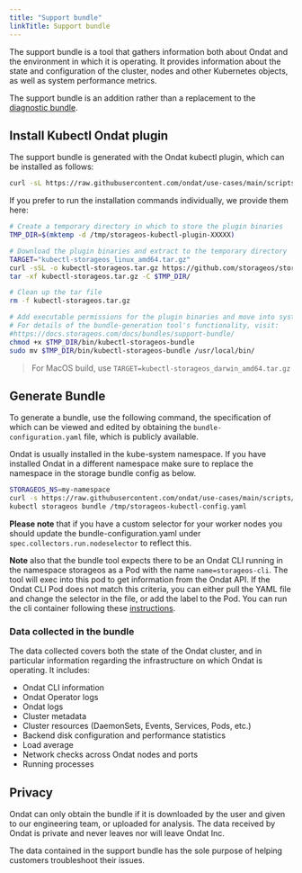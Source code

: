 ```yaml
---
title: "Support bundle"
linkTitle: Support bundle
---
```


The support bundle is a tool that gathers information both about Ondat and
the environment in which it is operating. It provides information about the
state and configuration of the cluster, nodes and other Kubernetes objects, as
well as system performance metrics.

The support bundle is an addition rather than a replacement to the [diagnostic
bundle](/docs/reference/bundles/diagnostic-bundle).

## Install Kubectl Ondat plugin

The support bundle is generated with the Ondat kubectl plugin, which can be
installed as follows:

```bash
curl -sL https://raw.githubusercontent.com/ondat/use-cases/main/scripts/storageos-support-bundle-install.sh | bash
```

If you prefer to run the installation commands individually, we provide them
here:

```bash
# Create a temporary directory in which to store the plugin binaries
TMP_DIR=$(mktemp -d /tmp/storageos-kubectl-plugin-XXXXX)

# Download the plugin binaries and extract to the temporary directory
TARGET="kubectl-storageos_linux_amd64.tar.gz"
curl -sSL -o kubectl-storageos.tar.gz https://github.com/storageos/storageos.github.io/raw/master/sh/$TARGET
tar -xf kubectl-storageos.tar.gz -C $TMP_DIR/

# Clean up the tar file
rm -f kubectl-storageos.tar.gz

# Add executable permissions for the plugin binaries and move into system path
# For details of the bundle-generation tool's functionality, visit:
#https://docs.storageos.com/docs/bundles/support-bundle/
chmod +x $TMP_DIR/bin/kubectl-storageos-bundle
sudo mv $TMP_DIR/bin/kubectl-storageos-bundle /usr/local/bin/
```

> For MacOS build, use `TARGET=kubectl-storageos_darwin_amd64.tar.gz`

## Generate Bundle

To generate a bundle, use the following command, the specification of which can
be viewed and edited by obtaining the `bundle-configuration.yaml` file, which
is publicly available.

Ondat is usually installed in the kube-system namespace. If you have
installed Ondat in a different namespace make sure to replace the namespace in
the storage bundle config as below.

```bash
STORAGEOS_NS=my-namespace
curl -s https://raw.githubusercontent.com/ondat/use-cases/main/scripts/bundle-configuration.yaml | sed "s/kube-system/$STORAGEOS_NS/g" > /tmp/storageos-kubectl-config.yaml
kubectl storageos bundle /tmp/storageos-kubectl-config.yaml
```

**Please note** that if you have a custom selector for your worker nodes you
should update the bundle-configuration.yaml under
`spec.collectors.run.nodeselector` to reflect this.

**Note** also that the bundle tool expects there to be an Ondat CLI running in the
namespace storageos as a Pod with the name `name=storageos-cli`.
The tool will exec into this pod to get information from the Ondat API.
If the Ondat CLI Pod does not match this criteria, you can either
pull the YAML file and change the selector in the file, or add the label to the Pod.
You can run the cli container following these [instructions](/docs/reference/cli/).

### Data collected in the bundle

The data collected covers both the state of the Ondat cluster, and in
particular information regarding the infrastructure on which Ondat is
operating. It includes:

- Ondat CLI information
- Ondat Operator logs
- Ondat logs
- Cluster metadata
- Cluster resources (DaemonSets, Events, Services, Pods, etc.)
- Backend disk configuration and performance statistics
- Load average
- Network checks across Ondat nodes and ports
- Running processes

## Privacy

Ondat can only obtain the bundle if it is downloaded by the user and given
to our engineering team, or uploaded for analysis. The data received by
Ondat is private and never leaves nor will leave Ondat Inc.

The data contained in the support bundle has the sole purpose of helping
customers troubleshoot their issues.
